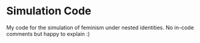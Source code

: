 # Simulation Code
My code for the simulation of feminism under nested identities. No in-code comments but happy to explain :)
